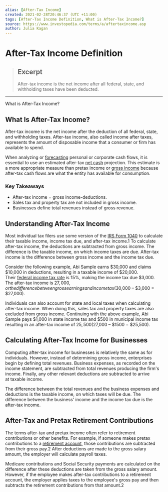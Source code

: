 ```yaml
---
alias: [After-Tax Income]
created: 2021-02-28T20:46:37 (UTC +11:00)
tags: [After-Tax Income Definition, What is After-Tax Income?]
source: https://www.investopedia.com/terms/a/aftertaxincome.asp
author: Julia Kagan
---
```


# After-Tax Income Definition

> ## Excerpt
> After-tax income is the net income after all federal, state, and withholding taxes have been deducted.

---

What is After-Tax Income?
## What Is After-Tax Income?

After-tax income is the net income after the deduction of all federal, state, and withholding taxes. After-tax income, also called income after taxes, represents the amount of disposable income that a consumer or firm has available to spend.

When analyzing or [forecasting](https://www.investopedia.com/terms/f/forecasting.asp) personal or corporate cash flows, it is essential to use an estimated after-tax [net cash](https://www.investopedia.com/terms/n/net-cash.asp) projection. This estimate is a more appropriate measure than pretax income or [gross income](https://www.investopedia.com/terms/g/gross_earnings.asp) because after-tax cash flows are what the entity has available for consumption.

### Key Takeaways

-   After-tax income = gross income-deductions.
-   Sales tax and property tax are not included in gross income.
-   Businesses define total revenues instead of gross revenue.

## Understanding After-Tax Income

Most individual tax filers use some version of the [IRS Form 1040](https://www.investopedia.com/terms/1/1040.asp) to calculate their taxable income, income tax due, and after-tax income.1 To calculate after-tax income, the deductions are subtracted from gross income. The difference is the taxable income, on which income taxes are due. After-tax income is the difference between gross income and the income tax due. 

Consider the following example, Abi Sample earns $30,000 and claims $10,000 in deductions, resulting in a taxable income of $20,000. Their [federal income tax rate](https://www.investopedia.com/terms/f/federal_income_tax.asp) is 15%, making the income tax due $3,000. The after-tax income is $27,000, or the difference between gross earnings and income tax ($30,000 – $3,000 = $27,000).

Individuals can also account for state and local taxes when calculating after-tax income. When doing this, sales tax and property taxes are also excluded from gross income. Continuing with the above example, Abi Sample pays $1,000 in state income tax and $500 in municipal income tax resulting in an after-tax income of $25,500 ($27,000 – $1500 = $25,500).

## Calculating After-Tax Income for Businesses

Computing after-tax income for businesses is relatively the same as for individuals. However, instead of determining gross income, enterprises begin by defining total revenues. Business expenses, as recorded on the income statement, are subtracted from total revenues producing the firm's income. Finally, any other relevant deductions are subtracted to arrive at taxable income.

The difference between the total revenues and the business expenses and deductions is the taxable income, on which taxes will be due. The difference between the business' income and the income tax due is the after-tax income.

## After-Tax and Pretax Retirement Contributions

The terms after-tax and pretax income often refer to retirement contributions or other benefits. For example, if someone makes pretax contributions to a [retirement account](https://www.investopedia.com/terms/i/ira.asp), those contributions are subtracted from their gross pay.2 After deductions are made to the gross salary amount, the employer will calculate payroll taxes. 

Medicare contributions and Social Security payments are calculated on the difference after these deductions are taken from the gross salary amount. However, if the employee makes after-tax contributions to a retirement account, the employer applies taxes to the employee's gross pay and then subtracts the retirement contributions from that amount.2
